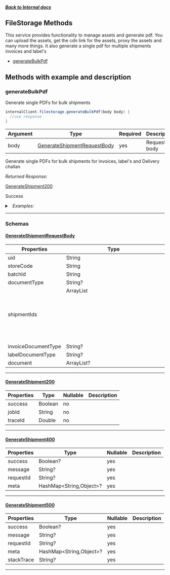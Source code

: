 



##### [Back to Internal docs](./README.md)

## FileStorage Methods
This service provides functionality to manage assets and generate pdf. You can upload the assets, get the cdn link for the assets, proxy the assets and many more things. It also generate a single pdf for multiple shipments invoices and label's

* [generateBulkPdf](#generatebulkpdf)



## Methods with example and description


### generateBulkPdf
Generate single PDFs for bulk shipments




```java
internalClient.filestorage.generateBulkPdf(body body) {
  //use response
}
```



| Argument  |  Type  | Required | Description |
| --------- | -----  | -------- | ----------- |
| body | [GenerateShipmentRequestBody](#GenerateShipmentRequestBody) | yes | Request body |


Generate single PDFs for bulk shipments for invoices, label's and Delivery challan

*Returned Response:*




[GenerateShipment200](#GenerateShipment200)

Success




<details>
<summary><i>&nbsp; Examples:</i></summary>


<details>
<summary><i>&nbsp; success</i></summary>

```json
{
  "value": {
    "success": true,
    "job_id": "312432edfg",
    "trace_id": 16898479557521107000
  }
}
```
</details>

</details>









---



### Schemas

 
 
 #### [GenerateShipmentRequestBody](#GenerateShipmentRequestBody)

 | Properties | Type | Nullable | Description |
 | ---------- | ---- | -------- | ----------- |
 | uid | String |  no  |  |
 | storeCode | String |  no  |  |
 | batchId | String |  no  |  |
 | documentType | String? |  yes  |  |
 | shipmentIds | ArrayList<Object> |  no  |  |
 | invoiceDocumentType | String? |  yes  |  |
 | labelDocumentType | String? |  yes  |  |
 | document | ArrayList<Object>? |  yes  |  |

---


 
 
 #### [GenerateShipment200](#GenerateShipment200)

 | Properties | Type | Nullable | Description |
 | ---------- | ---- | -------- | ----------- |
 | success | Boolean |  no  |  |
 | jobId | String |  no  |  |
 | traceId | Double |  no  |  |

---


 
 
 #### [GenerateShipment400](#GenerateShipment400)

 | Properties | Type | Nullable | Description |
 | ---------- | ---- | -------- | ----------- |
 | success | Boolean? |  yes  |  |
 | message | String? |  yes  |  |
 | requestId | String? |  yes  |  |
 | meta | HashMap<String,Object>? |  yes  |  |

---


 
 
 #### [GenerateShipment500](#GenerateShipment500)

 | Properties | Type | Nullable | Description |
 | ---------- | ---- | -------- | ----------- |
 | success | Boolean? |  yes  |  |
 | message | String? |  yes  |  |
 | requestId | String? |  yes  |  |
 | meta | HashMap<String,Object>? |  yes  |  |
 | stackTrace | String? |  yes  |  |

---




